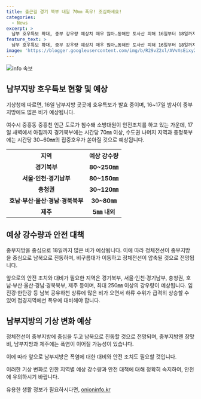 ```yaml
---
title: 출근길 경기 북부 내일 70㎜ 폭우! 조심하세요!
categories:
  - News
excerpt: >
  남부 호우특보 확대, 중부 강우량 예상치 매우 많아…동해안 토사산 피해 16일부터 18일까지 중부를 중심으로 집중호우가 예상되는 가운데, 남부는 호우특보가 확대됐다. 장마전선과 저기압 영향으로 중흥천 인근 도로가 침수돼 대비 중이며, 17일에는 강수량이 최대 70mm로 이상적인 비가 예상된다. 이로 인해 토사산과 수위 상승에 주의해야 하며, 중부지방은 장맛비, 남부 및 제주는 폭염이 이어질 것으로 전망된다.
feature_text: >
  남부 호우특보 확대, 중부 강우량 예상치 매우 많아…동해안 토사산 피해 16일부터 18일까지 중부를 중심으로 집중호우가 예상되는 가운데, 남부는 호우특보가 확대됐다. 장마전선과 저기압 영향으로 중흥천 인근 도로가 침수돼 대비 중이며, 17일에는 강수량이 최대 70mm로 이상적인 비가 예상된다. 이로 인해 토사산과 수위 상승에 주의해야 하며, 중부지방은 장맛비, 남부 및 제주는 폭염이 이어질 것으로 전망된다.
image: 'https://blogger.googleusercontent.com/img/b/R29vZ2xl/AVvXsEixyZcFfHzMRdzZMjFBmAUKJYCLCGyLL1o632UiGVXcaFdKo_bkvkuCioo0uUKlGfBVcT3P84aROyZIXSBEx3Aw5nCQ3pTgDom1WDC4m8eifvWiAmWEEVb4x6G_l8C0QH225ldMjyaFvpxGEBGNO37VmDTDMHGhJPq73UglMfDca1-0aw/s1600/blogspot.png'
---
```


<p><img src="https://blogger.googleusercontent.com/img/b/R29vZ2xl/AVvXsEixyZcFfHzMRdzZMjFBmAUKJYCLCGyLL1o632UiGVXcaFdKo_bkvkuCioo0uUKlGfBVcT3P84aROyZIXSBEx3Aw5nCQ3pTgDom1WDC4m8eifvWiAmWEEVb4x6G_l8C0QH225ldMjyaFvpxGEBGNO37VmDTDMHGhJPq73UglMfDca1-0aw/s1600/blogspot.png" alt="info 속보" /></p>

<h2 data-ke-size="size26">남부지방 호우특보 현황 및 예상</h2>

<p>기상청에 따르면, 16일 남부지방 곳곳에 호우특보가 발효 중이며, 16~17일 밤사이 중부지방에도 많은 비가 예상됩니다. </p>

<p data-ke-size="size16">여수시 중흥동 중흥천 인근 도로가 침수돼 소방대원이 안전조치를 하고 있는 가운데, 17일 새벽에서 아침까지 경기북부에는 시간당 70㎜ 이상, 수도권 나머지 지역과 충청북부에는 시간당 30~60㎜의 집중호우가 쏟아질 것으로 예상됩니다.</p>

<table>
    <tr>
        <th>지역</th>
        <th>예상 강수량</th>
    </tr>
    <tr>
        <td style="text-align: center; height: 17px;"><b>경기북부</b></td>
        <td style="text-align: center; height: 17px;"><b>80~250㎜</b></td>
    </tr>
    <tr>
        <td style="text-align: center; height: 17px;"><b>서울·인천·경기남부</b></td>
        <td style="text-align: center; height: 17px;"><b>80~150㎜</b></td>
    </tr>
    <tr>
        <td style="text-align: center; height: 17px;"><b>충청권</b></td>
        <td style="text-align: center; height: 17px;"><b>30~120㎜</b></td>
    </tr>
    <tr>
        <td style="text-align: center; height: 17px;"><b>호남·부산·울산·경남·경북북부</b></td>
        <td style="text-align: center; height: 17px;"><b>30~80㎜</b></td>
    </tr>
    <tr>
        <td style="text-align: center; height: 17px;"><b>제주</b></td>
        <td style="text-align: center; height: 17px;"><b>5㎜ 내외</b></td>
    </tr>
</table>

<h2 data-ke-size="size26">예상 강수량과 안전 대책</h2>

<p>중부지방을 중심으로 18일까지 많은 비가 예상됩니다. 이에 따라 정체전선이 중부지방을 중심으로 남북으로 진동하며, 비구름대가 이동하고 정체전선이 압축될 것으로 전망됩니다.</p>

<p data-ke-size="size16">앞으로의 안전 조치와 대비가 필요한 지역은 경기북부, 서울·인천·경기남부, 충청권, 호남·부산·울산·경남·경북북부, 제주 등이며, 최대 250㎜ 이상의 강우량이 예상됩니다. 임진강·한탄강 등 남북 공유하천 상류에 많은 비가 오면서 하류 수위가 급격히 상승할 수 있어 접경지역에선 폭우에 대비해야 합니다.</p>

<h2 data-ke-size="size26">남부지방의 기상 변화 예상</h2>

<p>정체전선이 중부지방에 중심을 두고 남북으로 진동할 것으로 전망되며, 중부지방엔 장맛비, 남부지방과 제주에는 폭염이 이어질 가능성이 있습니다.</p>

<p data-ke-size="size16">이에 따라 앞으로 남부지방은 폭염에 대한 대비와 안전 조치도 필요할 것입니다.</p>

<p>이러한 기상 변화로 인한 지역별 예상 강수량과 안전 대책에 대해 정확히 숙지하여, 안전에 유의하시기 바랍니다.</p>
유용한 생활 정보가 필요하시다면, <a href="https://onioninfo.kr" rel="dofollow">onioninfo.kr</a>


